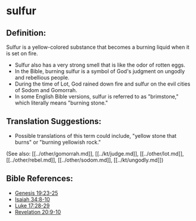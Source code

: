 # sulfur #

## Definition: ##

Sulfur is a yellow-colored substance that becomes a burning liquid when it is set on fire.

* Sulfur also has a very strong smell that is like the odor of rotten eggs.
* In the Bible, burning sulfur is a symbol of God's judgment on ungodly and rebellious people.
* During the time of Lot, God rained down fire and sulfur on the evil cities of Sodom and Gomorrah.
* In some English Bible versions, sulfur is referred to as "brimstone," which literally means "burning stone."

## Translation Suggestions: ##

* Possible translations of this term could include, "yellow stone that burns" or "burning yellowish rock."

(See also: [[../other/gomorrah.md]], [[../kt/judge.md]], [[../other/lot.md]], [[../other/rebel.md]], [[../other/sodom.md]], [[../kt/ungodly.md]])

## Bible References: ##

* [Genesis 19:23-25](en/tn/gen/help/19/23)
* [Isaiah 34:8-10](en/tn/isa/help/34/08)
* [Luke 17:28-29](en/tn/luk/help/17/28)
* [Revelation 20:9-10](en/tn/rev/help/20/09)